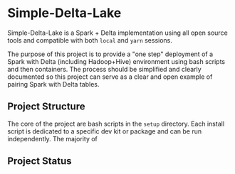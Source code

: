 # Simple-Delta-Lake

Simple-Delta-Lake is a Spark + Delta implementation using all open 
source tools and compatible with both `local` and `yarn` sessions.

The purpose of this project is to provide a "one step" deployment of 
a Spark with Delta (including Hadoop+Hive) environment using bash scripts
and then containers. The process should be simplified and clearly 
documented so this project can serve as a clear and open example of 
pairing Spark with Delta tables.

## Project Structure

The core of the project are bash scripts in the `setup` directory.
Each install script is dedicated to a specific dev kit or package
and can be run independently. The majority of 

## Project Status

